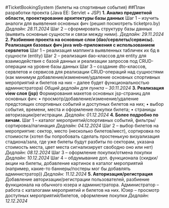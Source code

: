 #TicketBookingSystem (билеты на спортивные события)
##План разработки проекта (Java EE: Servlet + JSP)
**1. Анализ предметной области, проектирование архитектуры базы данных**
Шаг 1 – изучить аналоги для выявления основных фич (решил посмотреть ticketpro.by)
*Дедлайн: 28.11.2024*
Шаг 2 – сформировать структуру базы данных (выявить основные сущности и связи между ними).
*Дедлайн: 29.11.2024*
**2. Разбиение проекта на основные слои (dao/сервлеты/сервисы). Реализация базовых фич java web-приложения с использованием сервлетов**
Шаг 1 – реализация маппинга выявленных табличек их бд в сущности (entity)
Шаг 2 – реализация dao-классов для entity для взаимодействия с базой данных и реализации запросов под CRUD-операции на уровне базы данных
Шаг 3 – создание dto-классов, сервлетов и сервисов для реализации CRUD-операций над сущностями (как минимум добавление/изменение/удаление основных спортивных мероприятий и билетов на них – далее будет функциональностью администратора)
*Общий дедлайн для пункта – 30.11.2024*
**3. Реализация view слоя (jsp)**
Формирования макетов основных jsp-страниц для основных фич:
•	просмотр/добавление/изменение/удаление предстоящих спортивных событий и доступных билетов на них;
•	выбор события, времени, места и оформление покупки билета;
•	страницы авторизации/регистрации.
*Дедлайн: 01.12.2024*
**4. Более подробно по вичам.**
Шаг 1 – каталог мероприятий/спортивных событий, фильтры/сортировка/пагинация
*Дедлайн: 04.12.2024*
Шаг 2 – выбор билетов на мероприятие: сектор, место (несколько билетов/мест), сортировка по стоимости (хотел бы попробовать сделать простенькую визуализация стадиона/зала, где уже билеты будут разбиты по секторам, указана стоимость места, цвет места сигнализирует свободно оно или нет)
*Дедлайн: 08.12.2024*
Шаг 3 – оформление покупки/отмена покупки
*Дедлайн: 10.12.2024*
Шаг 4 – обдумывание доп. функционала (скидки/акции на билеты, добавление картинок в каталог мероприятий (например, какие-то баннеры/постеры мог бы добавлять администратор))
*Дедлайн: 11.12.2024*
**5. Авторизация/регистрация**
Добавление авторизации/регистрации пользователей, разбиение функционала на обычного юзера и администратора. Администратор – работа с каталогами мероприятий и билетов на них. Юзер – просмотр доступных мероприятий/билетов, оформление покупки
*Дедлайн: 12.12.2024*
